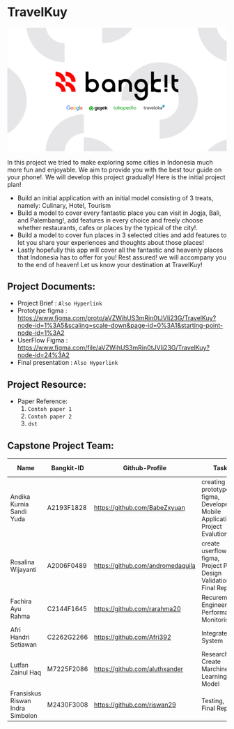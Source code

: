 # TravelKuy

<p align="center">
  <img src="https://github.com/perfect-less/KemanaKita/blob/main/bangkit_banner.png">
</p>

In this project we tried to make exploring some cities in Indonesia much more fun and enjoyable. We aim to provide you with the best tour guide on your phone!. We will develop this project gradually!
Here is the initial project plan!

- Build an initial application with an initial model consisting of 3 treats, namely: Culinary, Hotel, Tourism
- Build a model to cover every fantastic place you can visit in Jogja, Bali, and Palembang!, add features in every choice and freely choose whether restaurants, cafes or places by the typical of the city!.
- Build a model to cover fun places in 3 selected cities and add features to let you share your experiences and thoughts about those places!
- Lastly hopefully this app will cover all the fantastic and heavenly places that Indonesia has to offer for you! Rest assured! we will accompany you to the end of heaven! Let us know your destination at TravelKuy!

## Project Documents:
- Project Brief : ```Also Hyperlink```
- Prototype figma : https://www.figma.com/proto/aVZWihUS3mRin0tJVIi23G/TravelKuy?node-id=1%3A5&scaling=scale-down&page-id=0%3A1&starting-point-node-id=1%3A2
- UserFlow Figma : https://www.figma.com/file/aVZWihUS3mRin0tJVIi23G/TravelKuy?node-id=24%3A2
- Final presentation : ```Also Hyperlink```

## Project Resource: 
- Paper Reference: 
    1. ```Contoh paper 1```
    2. ```Contoh paper 2```
    3. ```dst```
    

## Capstone Project Team: 
| Name | Bangkit-ID | Github-Profile | Task | Progress On Task | Learning Path |
| ------ | ------ | ------ | ------ | ------ | ------ |
| Andika Kurnia Sandi Yuda  | A2193F1828  | https://github.com/BabeZxyuan | creating a prototype in figma, Developer Mobile Application, Project Evalution | DONE |  Mobile Developer |
| Rosalina Wijayanti  | A2006F0489  | https://github.com/andromedaquila | create userflow in figma, Project Plan, Design Validation, Final Report | PENDING | Mobile Developer |
| Fachira Ayu Rahma | C2144F1645  | https://github.com/rarahma20 | Recurement Engineering, Performance Monitoring | PENDING | Cloud Computing |
| Afri Handri Setiawan | C2262G2266 | https://github.com/Afri392 | Integrate System | PENDING | Cloud Computing |
| Lutfan Zainul Haq | M7225F2086 | https://github.com/aluthxander | Research, Create Marchine Learning Model | PENDING | Machine Learning |
| Fransiskus Riswan Indra Simbolon  | M2430F3008 | https://github.com/riswan29 | Testing, Final Report | PENDING | Machine Learning |
